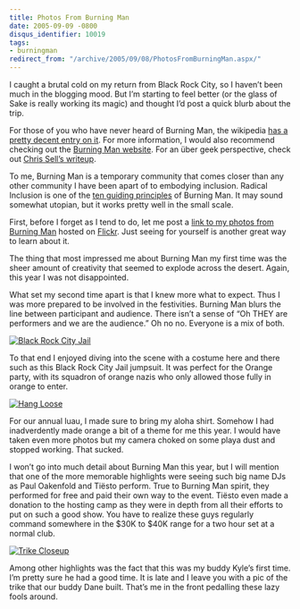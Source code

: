 ```yaml
---
title: Photos From Burning Man
date: 2005-09-09 -0800
disqus_identifier: 10019
tags:
- burningman
redirect_from: "/archive/2005/09/08/PhotosFromBurningMan.aspx/"
---
```


I caught a brutal cold on my return from Black Rock City, so I haven’t been much in the blogging mood. But I’m starting to feel better (or the glass of Sake is really working its magic) and thought I’d post a quick blurb about the trip.

For those of you who have never heard of Burning Man, the wikipedia [has a pretty decent entry on it](http://en.wikipedia.org/wiki/Burning_man). For more information, I would also recommend checking out the [Burning Man website](http://www.burningman.com/). For an über geek perspective, check out [Chris Sell’s
writeup](http://www.sellsbrothers.com/fun/burningman/).

To me, Burning Man is a temporary community that comes closer than any other community I have been apart of to embodying inclusion. Radical Inclusion is one of the [ten guiding principles](http://www.burningman.com/whatisburningman/about_burningman/principles.html) of Burning Man. It may sound somewhat utopian, but it works pretty well in the small scale.

First, before I forget as I tend to do, let me post a [link to my photos from Burning Man](http://www.flickr.com/photos/haacked/sets/903649/) hosted on [Flickr](http://www.flickr.com/photos/). Just seeing for
yourself is another great way to learn about it.

The thing that most impressed me about Burning Man my first time was the sheer amount of creativity that seemed to explode across the desert. Again, this year I was not disappointed.

What set my second time apart is that I knew more what to expect. Thus I was more prepared to be involved in the festivities. Burning Man blurs the line between participant and audience. There isn’t a sense of “Oh THEY are performers and we are the audience.” Oh no no. Everyone is a mix of both.

[![Black Rock City Jail](https://static.flickr.com/28/40954547_78303adb3b_m.jpg)](http://www.flickr.com/photos/haacked/40954547/ "Photo Sharing")

To that end I enjoyed diving into the scene with a costume here and there such as this Black Rock City Jail jumpsuit. It was perfect for the Orange party, with its squadron of orange nazis who only allowed those
fully in orange to enter.

[![Hang Loose](https://static.flickr.com/25/40955112_cf1121e9c7_m.jpg)](http://www.flickr.com/photos/haacked/40955112/ "Photo Sharing")

For our annual luau, I made sure to bring my aloha shirt. Somehow I had inadverdently made orange a bit of a theme for me this year. I would have taken even more photos but my camera choked on some playa dust and stopped working. That sucked.

I won’t go into much detail about Burning Man this year, but I will mention that one of the more memorable highlights were seeing such big name DJs as Paul Oakenfold and Tiësto perform. True to Burning Man spirit, they performed for free and paid their own way to the event. Tiësto even made a donation to the hosting camp as they were in depth from all their efforts to put on such a good show. You have to realize these guys regularly command somewhere in the $30K to $40K range for a
two hour set at a normal club.

[![Trike Closeup](https://static.flickr.com/26/40954084_cbf370a855_m.jpg)](http://www.flickr.com/photos/haacked/40954084/ "Photo Sharing")

Among other highlights was the fact that this was my buddy Kyle’s first time. I’m pretty sure he had a good time. It is late and I leave you with a pic of the trike that our buddy Dane built. That’s me in the front pedalling these lazy fools around.
